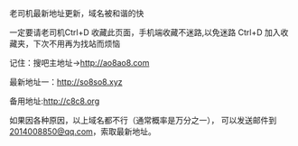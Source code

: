 老司机最新地址更新，域名被和谐的快

一定要请老司机Ctrl+D 收藏此页面，手机端收藏不迷路,以免迷路
Ctrl+D 加入收藏夹，下次不用再为找站而烦恼

记住：搜吧主地址->http://ao8ao8.com

最新地址一：http://so8so8.xyz

备用地址:http://c8c8.org

如果因各种原因，以上域名都不行（通常概率是万分之一）， 可以发送邮件到 2014008850@qq.com，索取最新地址。
